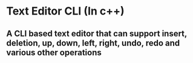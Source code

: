 # Text Editor CLI (In c++)

## A CLI based text editor that can support insert, deletion, up, down, left, right, undo, redo and various other operations

